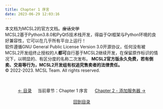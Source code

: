 ```yaml
---
title: Chapter 1 序言
date: 2023-06-29 12:03:16
---
```

本文档为MCSL2的官方文档。~~废话文学~~  
MCSL2基于Python3.8.0和PyQt5技术栈开发，得益于Qt框架与Python环境的良好兼容性，它可以在几乎所有平台上运行！  
软件遵循GNU General Public License Version 3.0开源协议，任何没有被MCSL2开发组终止授权的人**都可**自行基于MCSL2继续开发，在保留原作标识的情况下，以明显的、有区分度的名称二次发布。
**MCSL2官方版永久免费，若有倒卖、交易等行为，MCSL2开发组有权追究售卖者的法律责任。**  
© 2022-2023. MCSL Team. All rights reserved.

<div>
    <center>
        <br><br>
        <a href="/MCSL2Guide">← 目录</a>&nbsp;&nbsp;&nbsp;&nbsp;&nbsp;当前章节：Chapter 1 序言&nbsp;&nbsp;&nbsp;&nbsp;&nbsp;
        <a href="/MCSL2Guide/Chapter-2.html">Chapter 2 - 添加服务器 →</a>
        <br><br><a href="/MCSL2Guide">回到目录</a>
    </center>
</div>